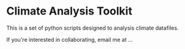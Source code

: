 # Climate Analysis Toolkit

This is a set of python scripts designed to analysis climate datafiles.

If you're interested in collaborating, email me at ...
